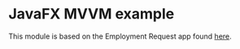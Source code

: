 # JavaFX MVVM example

This module is based on the Employment Request app found [here](https://fxdocs.github.io/docs/html5/#_the_mvvm_pattern).

